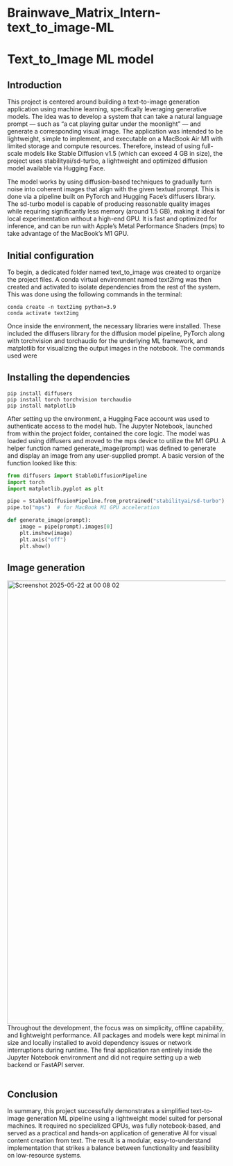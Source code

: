 # Brainwave_Matrix_Intern-text_to_image-ML

# Text_to_Image ML model

<h2>Introduction</h2>


This project is centered around building a text-to-image generation application using machine learning, specifically leveraging generative models. The idea was to develop a system that can take a natural language prompt — such as “a cat playing guitar under the moonlight” — and generate a corresponding visual image. The application was intended to be lightweight, simple to implement, and executable on a MacBook Air M1 with limited storage and compute resources. Therefore, instead of using full-scale models like Stable Diffusion v1.5 (which can exceed 4 GB in size), the project uses stabilityai/sd-turbo, a lightweight and optimized diffusion model available via Hugging Face.

The model works by using diffusion-based techniques to gradually turn noise into coherent images that align with the given textual prompt. This is done via a pipeline built on PyTorch and Hugging Face’s diffusers library. The sd-turbo model is capable of producing reasonable quality images while requiring significantly less memory (around 1.5 GB), making it ideal for local experimentation without a high-end GPU. It is fast and optimized for inference, and can be run with Apple’s Metal Performance Shaders (mps) to take advantage of the MacBook’s M1 GPU.
<h2>Initial configuration</h2>
To begin, a dedicated folder named text_to_image was created to organize the project files. A conda virtual environment named text2img was then created and activated to isolate dependencies from the rest of the system. This was done using the following commands in the terminal:


```
conda create -n text2img python=3.9
conda activate text2img
```
Once inside the environment, the necessary libraries were installed. These included the diffusers library for the diffusion model pipeline, PyTorch along with torchvision and torchaudio for the underlying ML framework, and matplotlib for visualizing the output images in the notebook. The commands used were
<h2>Installing the dependencies</h2>

```
pip install diffusers
pip install torch torchvision torchaudio
pip install matplotlib
```
After setting up the environment, a Hugging Face account was used to authenticate access to the model hub. 
The Jupyter Notebook, launched from within the project folder, contained the core logic. The model was loaded using diffusers and moved to the mps device to utilize the M1 GPU. A helper function named generate_image(prompt) was defined to generate and display an image from any user-supplied prompt. A basic version of the function looked like this:
```python
from diffusers import StableDiffusionPipeline
import torch
import matplotlib.pyplot as plt

pipe = StableDiffusionPipeline.from_pretrained("stabilityai/sd-turbo")
pipe.to("mps")  # for MacBook M1 GPU acceleration

def generate_image(prompt):
    image = pipe(prompt).images[0]
    plt.imshow(image)
    plt.axis("off")
    plt.show()
```
<h2>Image generation</h2>
<img width="1020" alt="Screenshot 2025-05-22 at 00 08 02" src="https://github.com/user-attachments/assets/53e94d26-c374-45d0-a43a-88817f3f5835" />
Throughout the development, the focus was on simplicity, offline capability, and lightweight performance. All packages and models were kept minimal in size and locally installed to avoid dependency issues or network interruptions during runtime. The final application ran entirely inside the Jupyter Notebook environment and did not require setting up a web backend or FastAPI server.
<br><br>
<h2>Conclusion</h2>
In summary, this project successfully demonstrates a simplified text-to-image generation ML pipeline using a lightweight model suited for personal machines. It required no specialized GPUs, was fully notebook-based, and served as a practical and hands-on application of generative AI for visual content creation from text. The result is a modular, easy-to-understand implementation that strikes a balance between functionality and feasibility on low-resource systems.
